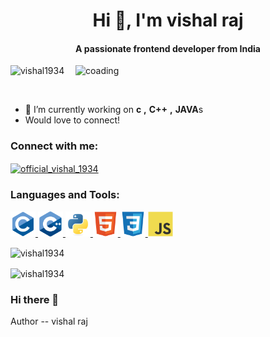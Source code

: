 <h1 align="center">Hi 👋, I'm vishal raj</h1>
<h4 align="center">A passionate frontend developer from India</h4>
<img align="right" alt="coading" width ="400" src="https://https://vsgif.com/gif/2937863 

<p align="left"> <img src="https://komarev.com/ghpvc/?username=vishal1934&label=Profile%20views&color=0e75b6&style=flat" alt="vishal1934" /> </p>

<p align="left"> <a href="https://twitter.com/" target="blank"><img src="https://img.shields.io/twitter/follow/?logo=twitter&style=for-the-badge" alt="" /></a> </p>

- 🔭 I’m currently working on **c** **,** **C++** **,** **JAVA**s
- Would love to connect!

<h3 align="left">Connect with me:</h3>
<p align="left">
<a href="https://instagram.com/official_vishal_1934" target="blank"><img align="center" src="https://raw.githubusercontent.com/rahuldkjain/github-profile-readme-generator/master/src/images/icons/Social/instagram.svg" alt="official_vishal_1934" height="30" width="40" /></a>
</p>

<h3 align="left">Languages and Tools:</h3>
<p align="left"> <a href="https://www.cprogramming.com/" target="_blank" rel="noreferrer"> <img src="https://raw.githubusercontent.com/devicons/devicon/master/icons/c/c-original.svg" alt="c" width="40" height="40"/> </a> <a href="https://www.w3schools.com/cpp/" target="_blank" rel="noreferrer"> <img src="https://raw.githubusercontent.com/devicons/devicon/master/icons/cplusplus/cplusplus-original.svg" alt="cplusplus" width="40" height="40"/> </a> <a href="https://www.python.org" target="_blank" rel="noreferrer"> <img src="https://raw.githubusercontent.com/devicons/devicon/master/icons/python/python-original.svg" alt="python" width="40" height="40"/> </a> 
  <a href="https://developer.mozilla.org/en-US/docs/Web/HTML" target="_blank" rel="noreferrer">
            <img src="https://raw.githubusercontent.com/devicons/devicon/master/icons/html5/html5-original.svg" alt="html" width="40" height="40" />
        </a> 
    <a href="https://developer.mozilla.org/en-US/docs/Web/CSS" target="_blank" rel="noreferrer">
            <img src="https://raw.githubusercontent.com/devicons/devicon/master/icons/css3/css3-original.svg" alt="CSS" width="40" height="40" />
        </a>
          <a href="https://developer.mozilla.org/en-US/docs/Web/JavaScript" target="_blank" rel="noreferrer">
            <img src="https://raw.githubusercontent.com/devicons/devicon/master/icons/javascript/javascript-original.svg" alt="JavaScript" width="40" height="40" />
        </a>
</p>

<p><img align="center" src="https://github-readme-stats.vercel.app/api/top-langs?username=vishal1934&show_icons=true&locale=en&layout=compact" alt="vishal1934" /></p>

<p><img align="center" src="https://github-readme-streak-stats.herokuapp.com/?user=vishal1934&" alt="vishal1934" /></p>

### Hi there 👋
Author -- vishal raj 

<!--
**vishal1934/vishal1934** is a ✨ _special_ ✨ repository because its `README.md` (this file) appears on your GitHub profile.

Here are some ideas to get you started:

- 🔭 I’m currently working on ...
- 🌱 I’m currently learning ...
- 👯 I’m looking to collaborate on ...
- 🤔 I’m looking for help with ...
- 💬 Ask me about ...
- 📫 How to reach me: ...
- 😄 Pronouns: ...
- ⚡ Fun fact: ...
-->

